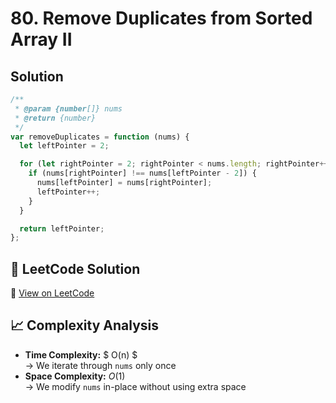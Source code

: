 # 80. Remove Duplicates from Sorted Array II

## Solution

```javascript
/**
 * @param {number[]} nums
 * @return {number}
 */
var removeDuplicates = function (nums) {
  let leftPointer = 2;

  for (let rightPointer = 2; rightPointer < nums.length; rightPointer++) {
    if (nums[rightPointer] !== nums[leftPointer - 2]) {
      nums[leftPointer] = nums[rightPointer];
      leftPointer++;
    }
  }

  return leftPointer;
};
```

## 📝 LeetCode Solution

🔗 [View on LeetCode](https://leetcode.com/problems/remove-duplicates-from-sorted-array-ii/solutions/6382057/best-easy-solution-on-by-infoadrianasaty-8ylk/)

## 📈 Complexity Analysis

- **Time Complexity:** $ O(n) $ <br>
  → We iterate through `nums` only once
  <br>
- **Space Complexity:** $O(1)$ <br>
  → We modify `nums` in-place without using extra space
